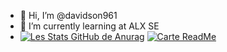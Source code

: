 - 👋 Hi, I’m @davidson961
- 🌱 I’m currently learning at ALX SE
- [![Les Stats GitHub de Anurag](https://github-readme-stats.vercel.app/api?username=davidson961)](https://github.com/davidson961/github-readme-stats)
[![Carte ReadMe](https://github-readme-stats.vercel.app/api/pin/?username=anuraghazra&repo=github-readme-stats)](https://github.com/anuraghazra/github-readme-stats)<!---
davidson961/davidson961 is a ✨ special ✨ repository because its `README.md` (this file) appears on your GitHub profile.
You can click the Preview link to take a look at your changes.
--->
